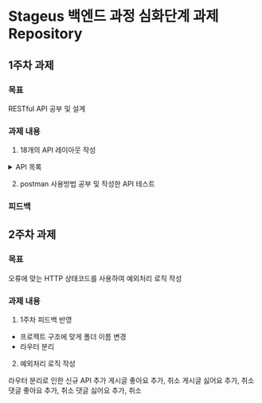 # Stageus 백엔드 과정 심화단계 과제 Repository

## 1주차 과제

### 목표

RESTful API 공부 및 설계

### 과제 내용

1.  18개의 API 레이아웃 작성
<details>
  <summary>API 목록</summary>
  <ul>
    <li>
      계정정보
      <ul>
        <li>로그인</li>
        <li>회원가입</li>
        <li>내 정보보기</li>
        <li>아이디 찾기</li>
        <li>비밀번호 찾기</li>
      </ul>
    </li>
    <li>
      게시글 정보
      <ul>
        <li>게시글 목록 조회</li>
        <li>게시글 카테고리 조회</li>
        <li>게시글 검색</li>
        <li>게시글 조회</li>
        <li>게시글 쓰기</li>
        <li>게시글 수정</li>
        <li>게시글 삭제</li>
        <li>게시글 좋아요</li>
      </ul>
    </li>
    <li>
      댓글 정보
      <ul>
        <li>댓글 조회</li>
        <li>댓글 쓰기</li>
        <li>댓글 수정</li>
        <li>댓글 삭제</li>
        <li>댓글 좋아요</li>
      </ul>
    </li>
  </ul>
</details>

2.  postman 사용방법 공부 및 작성한 API 테스트

### 피드백

## 2주차 과제

### 목표

오류에 맞는 HTTP 상태코드를 사용하여 예외처리 로직 작성

### 과제 내용

1. 1주차 피드백 반영

- 프로젝트 구조에 맞게 폴더 이름 변경
- 라우터 분리

2. 예외처리 로직 작성

라우터 분리로 인한 신규 API 추가
게시글 좋아요 추가, 취소
게시글 싫어요 추가, 취소
댓글 좋아요 추가, 취소
댓글 싫어요 추가, 취소
